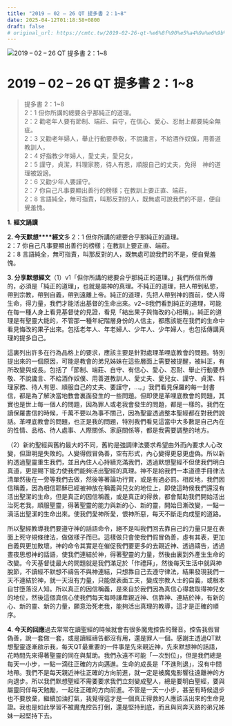 ```yaml
---
title: "2019 – 02 – 26 QT 提多書 2：1~8"
date: 2025-04-12T01:18:58+0800
draft: false
# original_url: https://cmtc.tw/2019-02-26-qt-%e6%8f%90%e5%a4%9a%e6%9b%b8-2%ef%bc%9a18
---
```


![2019 – 02 – 26 QT 提多書 2：1~8](/images/qt.jpg   "2019 – 02 – 26 QT 提多書 2：1~8")

# 2019 – 02 – 26 QT 提多書 2：1~8

> 提多書 2：1~8  
> 2：1 但你所講的總要合乎那純正的道理。  
> 2：2 勸老年人要有節制、端莊、自守，在信心、愛心、忍耐上都要純全無疵。  
> 2：3 又勸老年婦人，舉止行動要恭敬，不說讒言，不給酒作奴僕，用善道教訓人，  
> 2：4 好指教少年婦人，愛丈夫，愛兒女，  
> 2：5 謹守，貞潔，料理家務，待人有恩，順服自己的丈夫，免得　神的道理被毀謗。  
> 2：6 又勸少年人要謹守。  
> 2：7 你自己凡事要顯出善行的榜樣；在教訓上要正直、端莊，  
> 2：8 言語純全，無可指責，叫那反對的人，既無處可說我們的不是，便自覺羞愧。

**1.** **經文誦讀**

**2. 今天默想****經文**多 2：1 但你所講的總要合乎那純正的道理。  
2：7 你自己凡事要顯出善行的榜樣；在教訓上要正直、端莊。  
2：8 言語純全，無可指責，叫那反對的人，既無處可說我們的不是，便自覺羞愧。

**3. 分享默想經文**（1）v1「但你所講的總要合乎那純正的道理。」我們所信所傳的，必須是「純正的道理」，也就是屬神的真理。不純正的道理，把人帶到私慾，帶到宗教，帶到自義，帶到遠離上帝。純正的道理，先把人帶到神的面前，使人得生命，得力量，我們才能活出基督的生命出來。v2~8我們看到純正的道理，可能在每一種人身上看見基督徒的見證，看見「結出果子與悔改的心相稱」。純正的道理是有聖靈大能的，不管那一種年紀階層身份的人信主，都應該能在我們的生命中看見悔改的果子出來。包括老年人、年老婦人、少年人、少年婦人，也包括傳講真理的提多自己。

這裏列出許多在行為品格上的要求，應該主要是針對處理革哩底教會的問題。特別提出來的一個原因，可能是教會的弟兄姊妹在這些層面上需要被提醒，被糾正，有所改變與成長。包括了「節制、端莊、自守、有信心、愛心、忍耐、舉止行動要恭敬、不說讒言、不給酒作奴僕、用善道教訓人、愛丈夫、愛兒女、謹守、貞潔、料理家務、待人有恩、順服自己的丈夫、要謹守，…。」我們看見保羅的每一封書信，都是為了解決當地教會裏面發生的一些問題。但即使是革哩底教會的問題，其實也是世上每一個人的問題，因為罪人或老我會發生的問題，都是一樣的。我們在讀保羅書信的時候，千萬不要以為事不關己，因為聖靈透過整本聖經都在對我們說話。革哩底教會的問題，也正是我的問題，特別我們看見這當中大多數是自己內在的性情、品格、待人處事、人際關係、家庭關係等，都是我需要調整的地方。

（2）新約聖經與舊約最大的不同，舊約是強調律法要求希望由外而內要求人心改變，但證明是失敗的。人變得假冒偽善，空有形式，內心變得更惡更虛偽。所以新約透過聖靈重生我們，並且內住人心持續充滿我們，透過默想聖經不但使我們明白真道，更是賜下能力使我們能夠活出聖經的真理。神不是給我們一本道德手冊律法清單然後在一旁等我們去做，然後等著論功行賞，或是有過必罰。相反地，我們因信稱義，因為相信耶穌已經被神放在稱義與兒女的地位上，即使這時候我們還沒有活出聖潔的生命。但是真正的因信稱義，或是真正的得救，都會幫助我們開始活出治死老我，順服聖靈，得著聖靈的能力與新的心、新的靈，開始日漸改變，一點一滴活出聖潔的生命出來。使我們愛神所愛，恨神所惡，每天不斷走向成聖的道路。

所以聖經教導我們要遵守神的話語命令，絕不是叫我們回去靠自己的力量只是在表面上死守規條律法，做做樣子而已。這樣做只會使我們假冒偽善，虛有其表，更加自義與更加敗壞。神的命令其實是在催促我們要更多的去親近神、透過禱告，透過晝夜思想神的話語，使我們連結於神，得著聖靈的力量，然後由裏到外產生生命的改變。今天基督徒最大的問題就是我們滿足於「作禮拜」，然後每天生活中就與神脫節，不讀經不默想不禱告不與神連結，只想靠自己去遵守律法，結果發現我們一天不連結於神，就一天沒有力量，只能做表面工夫，變成宗教人士的自義，或根本自甘墮落沒人知。所以真正的因信稱義，是來自於我們因為真信心得救取得神兒女的地位，然後這個真信心使我們每天每時謙卑親近神、信靠神、連結於神，有新的心、新的靈、新的力量，願意治死老我，能夠活出真理的教導，這才是正確的順序。

**4. 今天的回應**過去常常在讀聖經的時候就會有很多魔鬼控告的聲音。控告我假冒偽善，說一套做一套，或是讀經禱告都沒有用，還是罪人一個。感謝主透過QT默想聖靈逐漸啟示我，每天QT最重要的一件事是先來親近神，先來默想神的話語，花時間先來得著聖靈的同在與幫助。我們永遠不可能「一次到位」，但是我們總是每天一小步，一點一滴往正確的方向邁進。生命的成長是「不進則退」，沒有中間地帶。我們不是每天親近神往正確的方向前進，就一定是被魔鬼影響往遠離神的方向退步。所以我們默想聖經不需要要求我們立刻變成聖人，總是要明白聖經，要與屬靈同伴每天勉勵，一起往正確的方向前進。不管是一天一小步，甚至有時候退步也不要放棄，繼續加油打氣，我覺得這才是一個真正得救的人應該活出來的生命見證。我也是如此學習不被魔鬼控告打倒，還是堅持到底，而且與同奔天路的弟兄姊妹一起堅持下去。